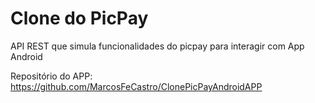 # Clone do PicPay

API REST que simula funcionalidades do picpay para interagir com App Android

Repositório do APP: https://github.com/MarcosFeCastro/ClonePicPayAndroidAPP